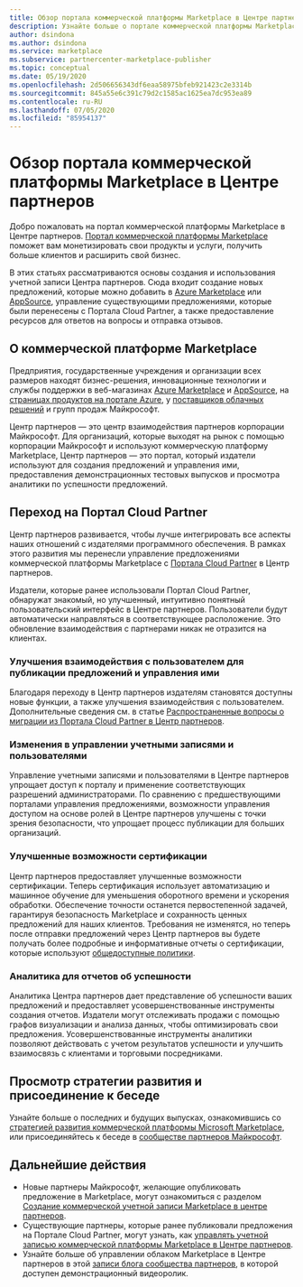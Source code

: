 ```yaml
---
title: Обзор портала коммерческой платформы Marketplace в Центре партнеров
description: Узнайте больше о портале коммерческой платформы Marketplace в Центре партнеров, а также о том, как добавлять и продавать предложения в Azure Marketplace, AppSource и с помощью программы для Поставщиков облачных решений (CSP).
author: dsindona
ms.author: dsindona
ms.service: marketplace
ms.subservice: partnercenter-marketplace-publisher
ms.topic: conceptual
ms.date: 05/19/2020
ms.openlocfilehash: 2d506656343df6eaa58975bfeb921423c2e3314b
ms.sourcegitcommit: 845a55e6c391c79d2c1585ac1625ea7dc953ea89
ms.contentlocale: ru-RU
ms.lasthandoff: 07/05/2020
ms.locfileid: "85954137"
---
```

# <a name="overview-of-the-commercial-marketplace-portal-in-partner-center"></a>Обзор портала коммерческой платформы Marketplace в Центре партнеров

Добро пожаловать на портал коммерческой платформы Marketplace в Центре партнеров. [Портал коммерческой платформы Marketplace](https://partner.microsoft.com/dashboard/commercial-marketplace/) поможет вам монетизировать свои продукты и услуги, получить больше клиентов и расширить свой бизнес.

В этих статьях рассматриваются основы создания и использования учетной записи Центра партнеров. Сюда входит создание новых предложений, которые можно добавить в [Azure Marketplace](https://azuremarketplace.microsoft.com/) или [AppSource](https://appsource.microsoft.com/), управление существующими предложениями, которые были перенесены с Портала Cloud Partner, а также предоставление ресурсов для ответов на вопросы и отправка отзывов.

## <a name="about-the-commercial-marketplace"></a>О коммерческой платформе Marketplace

Предприятия, государственные учреждения и организации всех размеров находят бизнес-решения, инновационные технологии и службы поддержки в веб-магазинах [Azure Marketplace](https://azuremarketplace.microsoft.com/) и [AppSource](https://appsource.microsoft.com/), на [страницах продуктов на портале Azure](https://portal.azure.com), у [поставщиков облачных решений](https://partner.microsoft.com/cloud-solution-provider) и групп продаж Майкрософт.

Центр партнеров — это центр взаимодействия партнеров корпорации Майкрософт. Для организаций, которые выходят на рынок с помощью корпорации Майкрософт и используют коммерческую платформу Marketplace, Центр партнеров — это портал, который издатели используют для создания предложений и управления ими, предоставления демонстрационных тестовых выпусков и просмотра аналитики по успешности предложений.

## <a name="migration-from-the-cloud-partner-portal"></a>Переход на Портал Cloud Partner

Центр партнеров развивается, чтобы лучше интегрировать все аспекты наших отношений с издателями программного обеспечения. В рамках этого развития мы перенесли управление предложениями коммерческой платформы Marketplace с [Портала Cloud Partner](https://cloudpartner.azure.com/) в Центр партнеров.

Издатели, которые ранее использовали Портал Cloud Partner, обнаружат знакомый, но улучшенный, интуитивно понятный пользовательский интерфейс в Центре партнеров. Пользователи будут автоматически направляться в соответствующее расположение. Это обновление взаимодействия с партнерами никак не отразится на клиентах.

### <a name="improvements-on-publishing-and-offer-management-user-experience"></a>Улучшения взаимодействия с пользователем для публикации предложений и управления ими

Благодаря переходу в Центр партнеров издателям становятся доступны новые функции, а также улучшения взаимодействия с пользователем.  Дополнительные сведения см. в статье [Распространенные вопросы о миграции из Портала Cloud Partner в Центр партнеров](../cloud-partner-portal-migration-faq.md).

### <a name="account-and-user-management-updates"></a>Изменения в управлении учетными записями и пользователями

Управление учетными записями и пользователями в Центре партнеров упрощает доступ к порталу и применение соответствующих разрешений администраторами. По сравнению с предшествующими порталами управления предложениями, возможности управления доступом на основе ролей в Центре партнеров улучшены с точки зрения безопасности, что упрощает процесс публикации для больших организаций.

### <a name="improved-certification-experience"></a>Улучшенные возможности сертификации

Центр партнеров предоставляет улучшенные возможности сертификации. Теперь сертификация использует автоматизацию и машинное обучение для уменьшения оборотного времени и ускорения обработки. Обеспечение точности останется первостепенной задачей, гарантируя безопасность Marketplace и сохранность ценных предложений для наших клиентов. Требования не изменятся, но теперь после отправки предложений через Центр партнеров вы будете получать более подробные и информативные отчеты о сертификации, которые используют [общедоступные политики](https://docs.microsoft.com/legal/marketplace/certification-policies).

### <a name="analytics-for-performance-reporting"></a>Аналитика для отчетов об успешности

Аналитика Центра партнеров дает представление об успешности ваших предложений и предоставляет усовершенствованные инструменты создания отчетов. Издатели могут отслеживать продажи с помощью графов визуализации и анализа данных, чтобы оптимизировать свои предложения. Усовершенствованные инструменты аналитики позволяют действовать с учетом результатов успешности и улучшить взаимосвязь с клиентами и торговыми посредниками.

## <a name="view-the-roadmap-and-join-the-conversation"></a>Просмотр стратегии развития и присоединение к беседе

Узнайте больше о последних и будущих выпусках, ознакомившись со [стратегией развития коммерческой платформы Microsoft Marketplace](../marketplace-roadmap.md), или присоединяйтесь к беседе в [сообществе партнеров Майкрософт](https://www.microsoftpartnercommunity.com/).

## <a name="next-steps"></a>Дальнейшие действия

- Новые партнеры Майкрософт, желающие опубликовать предложение в Marketplace, могут ознакомиться с разделом [Создание коммерческой учетной записи Marketplace в центре партнеров](create-account.md).
- Существующие партнеры, которые ранее публиковали предложения на Портале Cloud Partner, могут узнать, как [управлять учетной записью коммерческой платформы Marketplace в Центре партнеров](manage-account.md).
- Узнайте больше об управлении облаком Marketplace в Центре партнеров в этой [записи блога сообщества партнеров](https://www.microsoftpartnercommunity.com/t5/Azure-Marketplace-and-AppSource/Cloud-Marketplace-In-Partner-Center/m-p/9738#M293), в которой доступен демонстрационный видеоролик.
